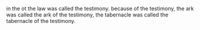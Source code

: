 in the ot the law was called the testimony. because of the testimony, the ark was called
the ark of the testimony, the tabernacle was called the tabernacle of the testimony. 
